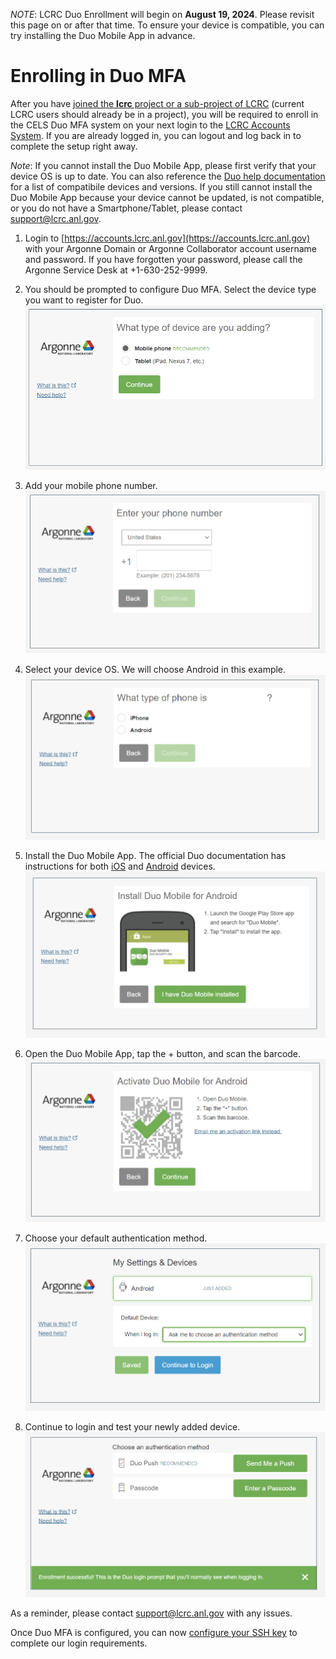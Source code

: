 *NOTE*: LCRC Duo Enrollment will begin on **August 19, 2024**. Please revisit this page on or after that time.
To ensure your device is compatible, you can try installing the Duo Mobile App in advance.

# Enrolling in Duo MFA

After you have [joined the **lcrc** project or a sub-project of LCRC](../project-management/#join-an-existing-lcrc-project) (current LCRC users should already be in a project), you will be required to enroll in the CELS Duo MFA system on your next login to the [LCRC Accounts System](https://accounts.lcrc.anl.gov). If you are already logged in, you can logout and log back in to complete the setup right away.

*Note*: If you cannot install the Duo Mobile App, please first verify that your device OS is up to date. You can also reference the [Duo help documentation](https://help.duo.com) for a list of compatibile devices and versions. If you still cannot install the Duo Mobile App because your device cannot be updated, is not compatible, or you do not have a Smartphone/Tablet, please contact [support@lcrc.anl.gov](mailto:support@lcrc.anl.gov).

1. Login to [https://accounts.lcrc.anl.gov](https://accounts.lcrc.anl.gov) with your Argonne Domain or Argonne Collaborator account username and password. If you have forgotten your password, please call the Argonne Service Desk at +1-630-252-9999.

2. You should be prompted to configure Duo MFA. Select the device type you want to register for Duo.
![LCRC Duo Config 1](../images/lcrc_duo_1.png)

3. Add your mobile phone number.
![LCRC Duo Config 2](../images/lcrc_duo_2.png)

4. Select your device OS. We will choose Android in this example.
![LCRC Duo Config 3](../images/lcrc_duo_3.png)

5. Install the Duo Mobile App. The official Duo documentation has instructions for both [iOS](https://guide.duo.com/iphone) and [Android](https://guide.duo.com/android) devices.
![LCRC Duo Config 4](../images/lcrc_duo_4.png)

6. Open the Duo Mobile App, tap the + button, and scan the barcode.
![LCRC Duo Config 5](../images/lcrc_duo_5.png)

7. Choose your default authentication method.
![LCRC Duo Config 6](../images/lcrc_duo_6.png)

8. Continue to login and test your newly added device.
![LCRC Duo Config 7](../images/lcrc_duo_7.png)

As a reminder, please contact [support@lcrc.anl.gov](mailto:support@lcrc.anl.gov) with any issues.

Once Duo MFA is configured, you can now [configure your SSH key](ssh.md) to complete our login requirements.
